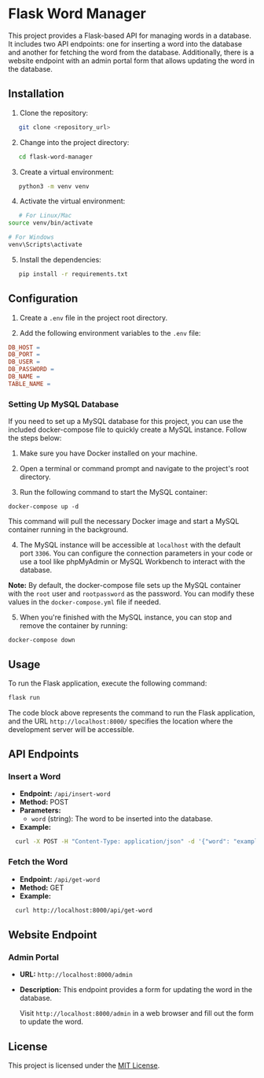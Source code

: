 # Flask Word Manager

This project provides a Flask-based API for managing words in a database. It includes two API endpoints: one for inserting a word into the database and another for fetching the word from the database. Additionally, there is a website endpoint with an admin portal form that allows updating the word in the database.

## Installation

1. Clone the repository:

```bash
   git clone <repository_url>
```

2. Change into the project directory:

```bash
   cd flask-word-manager
```

3. Create a virtual environment:

```bash
   python3 -m venv venv
```

4. Activate the virtual environment:

```bash
   # For Linux/Mac
source venv/bin/activate

# For Windows
venv\Scripts\activate

```

5. Install the dependencies:

```bash
   pip install -r requirements.txt
```

## Configuration

1. Create a `.env` file in the project root directory.

2. Add the following environment variables to the `.env` file:


```makefile
DB_HOST = 
DB_PORT = 
DB_USER = 
DB_PASSWORD = 
DB_NAME = 
TABLE_NAME = 
```

### Setting Up MySQL Database

If you need to set up a MySQL database for this project, you can use the included docker-compose file to quickly create a MySQL instance. Follow the steps below:

1. Make sure you have Docker installed on your machine.

2. Open a terminal or command prompt and navigate to the project's root directory.

3. Run the following command to start the MySQL container:

```
docker-compose up -d
```

This command will pull the necessary Docker image and start a MySQL container running in the background.

4. The MySQL instance will be accessible at `localhost` with the default port `3306`. You can configure the connection parameters in your code or use a tool like phpMyAdmin or MySQL Workbench to interact with the database.

**Note:** By default, the docker-compose file sets up the MySQL container with the `root` user and `rootpassword` as the password. You can modify these values in the `docker-compose.yml` file if needed.

5. When you're finished with the MySQL instance, you can stop and remove the container by running:

```
docker-compose down
```


## Usage

To run the Flask application, execute the following command:

```bash
flask run
```


The code block above represents the command to run the Flask application, and the URL `http://localhost:8000/` specifies the location where the development server will be accessible.


## API Endpoints

### Insert a Word

- **Endpoint:** `/api/insert-word`
- **Method:** POST
- **Parameters:**
  - `word` (string): The word to be inserted into the database.
- **Example:**

```bash
  curl -X POST -H "Content-Type: application/json" -d '{"word": "example"}' http://localhost:8000/api/insert-word
  ```


### Fetch the Word

- **Endpoint:** `/api/get-word`
- **Method:** GET
- **Example:**

```bash
  curl http://localhost:8000/api/get-word
```

## Website Endpoint

### Admin Portal

- **URL:** `http://localhost:8000/admin`
- **Description:** This endpoint provides a form for updating the word in the database.

  Visit `http://localhost:8000/admin` in a web browser and fill out the form to update the word.


## License

This project is licensed under the [MIT License](LICENSE).

